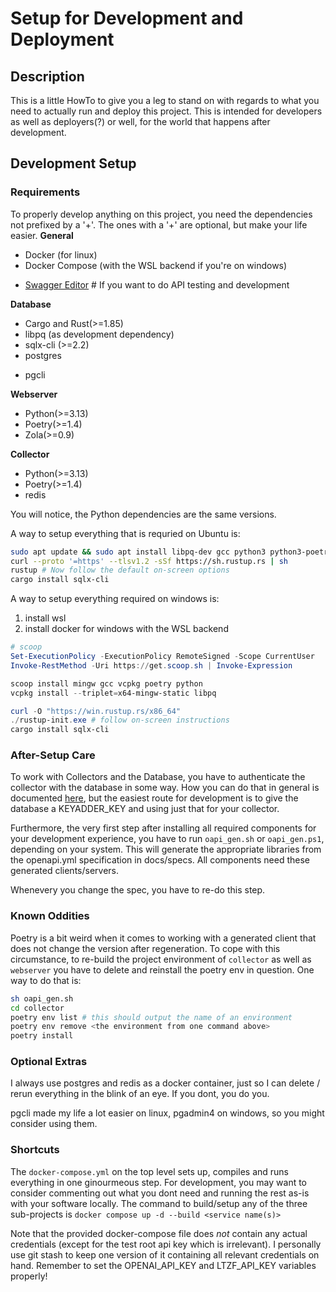 # Setup for Development and Deployment

## Description

This is a little HowTo to give you a leg to stand on with regards to what you need to actually run and deploy this project.
This is intended for developers as well as deployers(?) or well, for the world that happens after development.

## Development Setup
### Requirements
To properly develop anything on this project, you need the dependencies not prefixed by a '+'. The ones with a '+' are optional, but make your life easier.
**General**
- Docker (for linux)
- Docker Compose (with the WSL backend if you're on windows)
+ [Swagger Editor](https://editor.swagger.io/) # If you want to do API testing and development

**Database**
- Cargo and Rust(>=1.85)
- libpq (as development dependency)
- sqlx-cli (>=2.2)
- postgres
+ pgcli

**Webserver**
- Python(>=3.13)
- Poetry(>=1.4)
- Zola(>=0.9)

**Collector**
- Python(>=3.13)
- Poetry(>=1.4)
- redis

You will notice, the Python dependencies are the same versions.

A way to setup everything that is requried on Ubuntu is:
```bash
sudo apt update && sudo apt install libpq-dev gcc python3 python3-poetry curl docker docker-compose-v2 postgres
curl --proto '=https' --tlsv1.2 -sSf https://sh.rustup.rs | sh
rustup # Now follow the default on-screen options
cargo install sqlx-cli
```

A way to setup everything required on windows is:
1. install wsl
2. install docker for windows with the WSL backend
```powershell
# scoop
Set-ExecutionPolicy -ExecutionPolicy RemoteSigned -Scope CurrentUser
Invoke-RestMethod -Uri https://get.scoop.sh | Invoke-Expression

scoop install mingw gcc vcpkg poetry python
vcpkg install --triplet=x64-mingw-static libpq

curl -O "https://win.rustup.rs/x86_64"
./rustup-init.exe # follow on-screen instructions
cargo install sqlx-cli
```

### After-Setup Care
To work with Collectors and the Database, you have to authenticate the collector with the database in some way. How you can do that in general is documented [here](docs/documentation/authentication.md), but the easiest route for development is to give the database a KEYADDER_KEY and using just that for your collector.

Furthermore, the very first step after installing all required components for your development experience, you have to run `oapi_gen.sh` or `oapi_gen.ps1`, depending on your system. This will generate the appropriate libraries from the openapi.yml specification in docs/specs. All components need these generated clients/servers.

Whenevery you change the spec, you have to re-do this step.

### Known Oddities
Poetry is a bit weird when it comes to working with a generated client that does not change the version after regeneration. To cope with this circumstance, to re-build the project environment of `collector` as well as `webserver` you have to delete and reinstall the poetry env in question. One way to do that is:  

```bash
sh oapi_gen.sh
cd collector
poetry env list # this should output the name of an environment
poetry env remove <the environment from one command above>
poetry install
```

### Optional Extras
I always use postgres and redis as a docker container, just so I can delete / rerun everything in the blink of an eye. If you dont, you do you.

pgcli made my life a lot easier on linux, pgadmin4 on windows, so you might consider using them.

### Shortcuts

The `docker-compose.yml` on the top level sets up, compiles and runs everything in one ginourmeous step. For development, you may want to consider commenting out what you dont need and running the rest as-is with your software locally.
The command to build/setup any of the three sub-projects is `docker compose up -d --build <service name(s)>`

Note that the provided docker-compose file does _not_ contain any actual credentials (except for the test root api key which is irrelevant).
I personally use git stash to keep one version of it containing all relevant credentials on hand.
Remember to set the OPENAI_API_KEY and LTZF_API_KEY variables properly!
